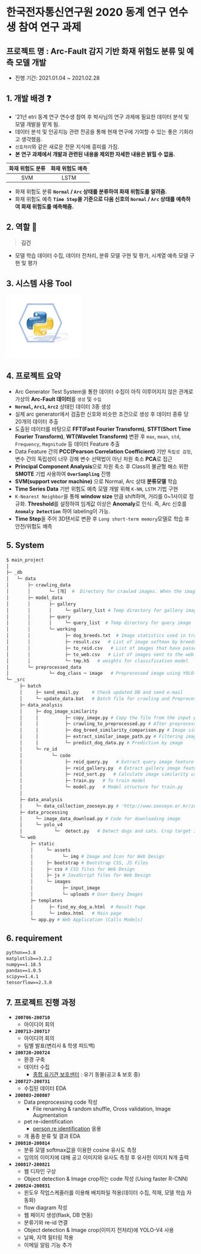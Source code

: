 # 한국전자통신연구원 2020 동계 연구 연수생 참여 연구 과제

## 프로젝트 명 : Arc-Fault 감지 기반 화재 위험도 분류 및 예측 모델 개발
- 진행 기간: 2021.01.04 ~ 2021.02.28

## 1. 개발 배경 :question:
- '21년 etri 동계 연구 연수생 참여 후 박사님의 연구 과제에 필요한 데이터 분석 및 모델 개발을 맡게 됨.
- 데이터 분석 및 인공지능 관련 전공을 통해 현재 연구에 기여할 수 있는 좋은 기회라고 생각했음.
- `신호처리`와 같은 새로운 전문 지식에 흥미를 가짐.
- **본 연구 과제에서 개발과 관련된 내용을 제외한 자세한 내용은 밝힐 수 없음.**

| **화재 위험도 분류** | **화재 위험도 예측** |
| :-----------: | :-----------: |
| SVM | LSTM |

- 화재 위험도 분류 **`Normal` / `Arc` 상태를 분류하여 화재 위험도를 알려줌.**
- 화재 위험도 예측 **`Time Step`을 기준으로 다음 신호의 `Normal` / `Arc` 상태를 예측하여 화재 위험도를 예측해줌.**

## 2. 역할 :two_men_holding_hands:
> **김건**
- 모델 학습 데이터 수집, 데이터 전처리, 분류 모델 구현 및 평가, 시계열 예측 모델 구현 및 평가

## 3. 시스템 사용 Tool
<div>
  <img width="200" src="https://github.com/GeonKimdcu/SideProject/blob/main/Arc-Fault/_img/ppy.PNG">
</div>

## 4. 프로젝트 요약
- Arc Generator Test System을 통한 데이터 수집이 아직 이루어지지 않은 관계로 가상의 **Arc-Fault 데이터**를 `생성` 및 `수집`
- **`Normal`, `Arc1`, `Arc2`** 상태인 데이터 3종 생성
- 실제 arc generator에서 검출한 신호와 비슷한 조건으로 생성 후 데이터 종류 당 20개의 데이터 추출
- 도출된 데이터를 바탕으로 **FFT(Fast Fourier Transform)**, **STFT(Short Time Fourier Transform)**, **WT(Wavelet Transform)** 변환 후 `max`, `mean`, `std`, `Frequency`, `Magnitude` 등 데이터 Feature 추출
- Data Feature 간의 **PCC(Pearson Correlation Coefficient)** 기반 `독립성 검정`, 변수 간의 독립성이 너무 강해 변수 선택법이 아닌 차원 축소 **PCA**로 접근
- **Principal Component Analysis**으로 차원 축소 후 Class의 불균형 해소 위한 **SMOTE** 기법 사용하여 **`OverSampling`** 진행
- **SVM(support vector machine)** 으로 Normal, Arc 상태 **분류모델** 학습
- **Time Series Data** 기반 위험도 예측 모델 개발 위해 `K-NN`, `LSTM` 기법 구현
- `K-Nearest Neighbor`을 통해 **window size** 만큼 shift하며, 거리를 0~1사이로 정규화. **Threshold**를 설정하여 임계값 이상은 **Anomaly**로 인식. 즉, Arc 신호를 **`Anomaly Detection`** 하여 labeling이 가능.
- **Time Step**을 주어 3D텐서로 변환 후 `Long short-term memory`모델로 학습 후 안전/위험도 예측



## 5. System
```Python
$ main_project
│
├─ _db
│   └─ data
│       ├─ crawling_data
│       │       └─ [개]  #  Directory for crawled images. When the image processing is complete, go [preprocessed_data] directory
│       ├─ model_data
│       │       ├─ gallery
│       │       │     └─ gallery_list # Temp directory for gallery images(option) 
│       │       ├─ query
│       │       │     └─ query_list  # Temp directory for query image
│       │       └─ working
│       │             ├─ dog_breeds.txt  # Image statistics used in training 
│       │             ├─ result.csv   # List of image softmax by breeds
│       │             ├─ to_reid.csv   # List of images that have passed Pearson correlation coefficient, region, and date filters
│       │             ├─ to_web.csv   # List of images sent to the web
│       │             └─ tmp.h5   # weights for classification model 
│       └─ preprocessed_data
│               └─ dog_class ─ image   # Preprocessed image using YOLO-v4
└─ _src
     ├─ batch
     │     ├─ send_email.py     # Check updated DB and send e-mail
     │     └─ update_data.bat   # Batch file for crawling and Preprocessing 'post' images
     ├─ data_analysis
     │     ├─ dog_image_similarity
     │     │          ├─ copy_image.py # Copy the file from the input path to the output path
     │     │          ├─ crawling_to_preprocessed.py # After preprocessing, train the model and move the file
     │     │          ├─ dog_breed_similarity_comparison.py # Image similarity comparison by pearson correlation
     │     │          ├─ extract_similar_image_path.py # Filtering images through breed classifier
     │     │          └─ predict_dog_data.py # Prediction by image
     │     └─ re_id
     │           └─ code
     │                ├─ reid_query.py   # Extract query image feature (512 vectors)
     │                ├─ reid_gallery.py  # Extract gallery image feature (512 vectors)
     │                ├─ reid_sort.py   # Calculate image similarity using cosine distance and sorting index   
     │                ├─ train.py   # To train model 
     │                └─ model.py   # Model structure for train.py
     │                
     ├─ data_analysis
     │     └─ data_collection_zooseyo.py # 'http://www.zooseyo.or.kr/zooseyo_or_kr.html' site data crawling
     ├─ data_processing
     │     └─ image_data_download.py # Code for downloading image 
     │     └─ yolo_v4
     │            └─  detect.py   # Detect dogs and cats. Crop target image and save 
     └─ web
         ├─ static
         │     └─ assets
         │           └─ img # Image and Icon for Web Design
         │     ├─ bootstrap # Bootstrap CSS, JS Files
         │     ├─ css # CSS files for Web Design
         │     ├─ js # JavaScript files for Web Design
         │     └─ images
         │           ├─ input_image
         │           └─ uploads # User Query Images
         ├─ templates
         │      ├─ find_my_dog_a.html  # Result Page
         │      └─ index.html   # Main page
         └─ app.py # Web Application (Calls Models)
```

## 6. requirement
```
python==3.8
matplotlib==3.2.2
numpy==1.18.5
pandas==1.0.5
scipy==1.4.1
tensorflow==2.3.0 
```

## 7. 프로젝트 진행 과정

- **`200706-200710`**
  - 아이디어 회의
- **`200713-200717`**
  - 아이디어 회의
  - 팀별 발표(변리사 & 학생 피드백)
- **`200720-200724`**
  - 환경 구축
  - 데이터 수집
    - [종합 유기견 보호센터](http://www.zooseyo.or.kr/zooseyo_or_kr.html?) : 유기 동물(공고 & 보호 중)
- **`200727-200731`**
  - 수집된 데이터 EDA
- **`200803-200807`**
  - Data preprocessing code 작성 
    - File renaming & random shuffle, Cross validation, Image Augmentation 
  - pet re-identification
    - [person re identification](https://github.com/waylybaye/Person_reID_baseline_pytorch#dataset--preparation) 응용 
  - 개 품종 분류 및 결과 EDA
- **`200810-200814`**
  - 분류 모델 softmax값을 이용한 cosine 유사도 측정
  - 임의의 이미지에 대해 공고 이미지와 유사도 측정 후 유사한 이미지 N개 출력
- **`200817-200821`**
  - 웹 디자인 구상
  - Object detection & Image crop하는 code 작성 (Using faster R-CNN)   
- **`200824-200831`**
  - 윈도우 작업스케줄러를 이용해 배치파일 적용(데이터 수집, 적재, 모델 학습 자동화)
  - flow diagram 작성
  - 웹 페이지 생성(flask, DB 연동)
  - 분류기와 re-id 연결
  - Object detection & Image crop(이미지 전처리)에 YOLO-V4 사용
  - 날짜, 지역 필터링 적용
  - 이메일 알림 기능 추가
